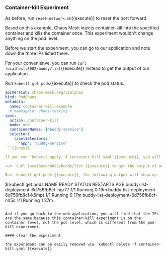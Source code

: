 ### Container-kill Experiment

As before, run `reset-network.sh`{{execute}} to reset the port forward.

Based on this example, Chaos Mesh injects container-kill into the specified container and kills the container once.
This experiment wouldn't change anything on the pod level. 

Before we start the experiment, you can go to our application and note down the three IPs listed there.

For your convenienve, you can run `curl localhost:8082/buddy/list`{{execute}} instead to get the output of our application.

Run `kubectl get pods`{{execute}} to check the pod status.

```yaml
apiVersion: chaos-mesh.org/v1alpha1
kind: PodChaos
metadata:
  name: container-kill-example
  # namespace: chaos-testing
spec:
  action: container-kill
  mode: one
  containerNames: ['buddy-service']
  selector:
    labelSelectors:
      'app': 'buddy-service'
```{{copy}}

If you run `kubectl apply -f container-kill.yaml`{{execute}}, you will find that a pod's `restarts` updated.

run `curl localhost:8082/buddy/list`{{execute}} to get the output of our application.

Run `kubectl get pods`{{execute}}, the following output will show up.
```
$ kubectl get pods
NAME                                     READY   STATUS    RESTARTS   AGE
buddy-list-deployment-6d756fb8cf-hgr77   1/1     Running   0          19m
buddy-list-deployment-6d756fb8cf-k5mpt   1/1     Running   0          17m
buddy-list-deployment-6d756fb8cf-nlr5c   1/1     Running   1          27m
```

And if you go back to the web application, you will find that the IPs are the same because this container-kill experiment is on the container level, not the pod level, which is different from the pod-kill experiment.

#### clear the experiment

the experiment can be easily removed via `kubectl delete -f container-kill.yaml`{{execute}}